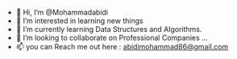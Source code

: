 - 👋 Hi, I’m @Mohammadabidi
- 👀 I’m interested in learning new things
- 🌱 I’m currently learning Data Structures and Algorithms.
- 💞️ I’m looking to collaborate on Professional Companies ...
- 📫 you can Reach me out here : abidimohammad86@gmail.com

<!---
Mohammadabidi/Mohammadabidi is a ✨ special ✨ repository because its `README.md` (this file) appears on your GitHub profile.
You can click the Preview link to take a look at your changes.
--->
